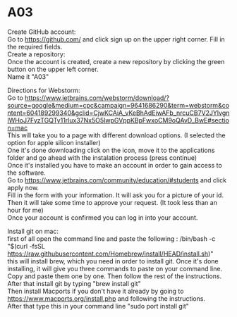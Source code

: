 # A03


Create GitHub account:
<br>Go to https://github.com/ and click sign up on the upper right corner.
Fill in the required fields.<br>
Create a repository: <br>
Once the account is created, create a new repository by clicking the green button on the upper left corner.<br>
Name it "A03"

Directions for Webstorm: <br>
Go to https://www.jetbrains.com/webstorm/download/?source=google&medium=cpc&campaign=9641686290&term=webstorm&content=604189299340&gclid=CjwKCAiA_vKeBhAdEiwAFb_nrcuCB7V2JYlvgnlWHoJ7FyzTGQTy11rlux37Nx5O5IwpGVppKBpFwxoCM9oQAvD_BwE#section=mac<br>
This will take you to a page with different download options. (I selected the option for apple silicon installer)<br>
One it's done downloading click on the icon, move it to the applications folder and go ahead with the instalation process (press continue)<br>
Once it's installed you have to make an account in order to gain access to the software.<br>
Go to https://www.jetbrains.com/community/education/#students and click apply now.<br>
Fill in the form with your information. It will ask you for a picture of your id. Then it will take some time to approve your request. (It took less than an hour for me)<br>
Once your account is confirmed you can log in into your account.<br>

Install git on mac: <br>
first of all open the command line and paste the following : /bin/bash -c "$(curl -fsSL https://raw.githubusercontent.com/Homebrew/install/HEAD/install.sh)" <br>
this will install brew, which you need in order to install git. Once it's done installing, it will give you three commands to paste on your command line.
Copy and paste them one by one. Then follow the rest of the instructions.<br>
After that install git by typing "brew install git"<br>
Then install Macports if you don't have it already by going to https://www.macports.org/install.php and following the instructions.<br>
After that type this in your command line "sudo port install git"<br>
